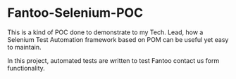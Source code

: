 # Fantoo-Selenium-POC
This is a kind of POC done to demonstrate to my Tech. Lead, how a Selenium Test Automation framework based on POM can be useful yet easy to maintain.

In this project, automated tests are written to test Fantoo contact us form functionality.
